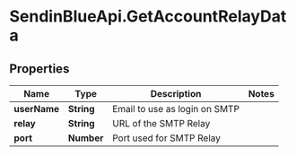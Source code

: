 # SendinBlueApi.GetAccountRelayData

## Properties
Name | Type | Description | Notes
------------ | ------------- | ------------- | -------------
**userName** | **String** | Email to use as login on SMTP | 
**relay** | **String** | URL of the SMTP Relay | 
**port** | **Number** | Port used for SMTP Relay | 


